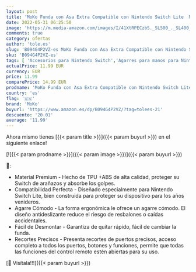 ```yaml
---
layout: post
title: 'MoKo Funda con Asa Extra Compatible con Nintendo Switch Lite  Mango Rellenos Integrados de Diseño Ergonómico Cómodo  Estuche Resistente Desahogado Compatible con Joy-con Controlador  Azul'
date: 2022-05-31 06:25:50
image: 'https://m.media-amazon.com/images/I/41XtRPECzbS._SL500_._SL400_.jpg'
comments: true
category: ofertas
author: 'tole.es'
slug: 'B094G4P2VZ-es MoKo Funda con Asa Extra Compatible con Nintendo Switch...'
sku: 'B094G4P2VZ-es'
tags: [ 'Accesorios para Nintendo Switch','Agarres para manos para Nintendo Switch','Hardware y juegos para Nintendo Switch','Videojuegos','moko','nintendo','🇪🇸', ]
actualPrice: 11.99 EUR
currency: EUR
price: 11.99
comparePrice: 14.99 EUR
prodname: 'MoKo Funda con Asa Extra Compatible con Nintendo Switch Lite  Mango Rellenos Integrados de Diseño Ergonómico Cómodo  Estuche Resistente Desahogado Compatible con Joy-con Controlador  Azul'
country: 'es'
flag: '🇪🇸'
brand: 'MoKo'
buyurl: 'https://www.amazon.es/dp/B094G4P2VZ/?tag=tolees-21'
descuento: '20.01'
average: '11.99'
---
```


Ahora mismo tienes [{{< param title >}}]({{< param buyurl >}}) en el siguiente enlace!

[![{{< param prodname >}}]({{< param image >}})]({{< param buyurl >}})

🔎:

- Material Premium - Hecho de TPU +ABS de alta calidad, proteger su Switch de arañazos y absorbe los golpes.
- Compatibilidad Perfecta - Diseñado especialmente para Nintendo Switch Lite, bien construida para proteger su dispositivo para los años venideros.
- Agarre Cómodo - La forma ergonómica le ofrece un agarre cómodo. El diseño antideslizante reduce el riesgo de resbalones o caídas accidentales.
- Fácil de Desmontar - Garantiza de quitar rápido, fácil de cambiar la funda.
- Recortes Precisos - Presenta recortes de puertos precisos, acceso completo a todos los puertos, botones y funciones, permite que todas las funciones del control remoto estén abiertas para su uso.

[🛒 Visítala!!!]({{< param buyurl >}})
